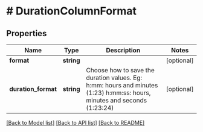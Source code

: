 # # DurationColumnFormat

## Properties

Name | Type | Description | Notes
------------ | ------------- | ------------- | -------------
**format** | **string** |  | [optional]
**duration_format** | **string** | Choose how to save the duration values. Eg: h:mm: hours and minutes (1:23) h:mm:ss: hours, minutes and seconds (1:23:24) | [optional]

[[Back to Model list]](../../README.md#models) [[Back to API list]](../../README.md#endpoints) [[Back to README]](../../README.md)
